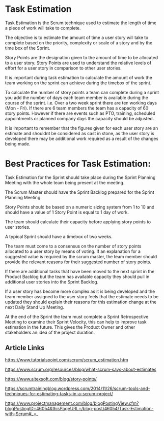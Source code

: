 # Task Estimation

Task Estimation is the Scrum technique used to estimate the length of time a piece of work will take to complete.

The objective is to estimate the amount of time a user story will take to complete based on the priority, complexity or scale of a story and by the time box of the Sprint.

Story Points are the designation given to the amount of time to be allocated to a user story. Story Points are used to understand the relative levels of effort for a user story in comparison to other user stories.

It is important during task estimation to calculate the amount of work the team working on the sprint can achieve during the timebox of the sprint.

To calculate the number of story points a team can complete during a sprint you add the number of days each team member is available during the course of the sprint. i.e. Over a two week sprint there are ten working days (Mon - Fri). If there are 6 team members the team has a capacity of 60 story points. However if there are events such as PTO, training, scheduled appointments or planned company days the capacity should be adjusted.

It is important to remember that the figures given for each user story are an estimate and shouldnt be considered as cast in stone, as the user story is developed there may be additional work required as a result of the changes being made.


# Best Practices for Task Estimation:

Task Estimation for the Sprint should take place during the Sprint Planning Meeting with the whole team being present at the meeting.

The Scrum Master should have the Sprint Backlog prepared for the Sprint Planning Meeting.

Story Points should be based on a numeric sizing system from 1 to 10 and should have a value of 1 Story Point is equal to 1 day of work.

The team should calculate their capacity before applying story points to user stories.

A typical Sprint should have a timebox of two weeks.

The team must come to a consensus on the number of story points allocated to a user story by means of voting. If an explanation for a suggested value is required by the scrum master, the team member should provide the relevant reasons for their suggested number of story points. 

If there are additional tasks that have been moved to the next sprint in the Product Backlog but the team has available capacity they should pull in additional user stories into the Sprint Backlog. 

If a user story has become more complex as it is being developed and the team member assigned to the user story feels that the estimate needs to be updated they should explain their reasons for this estimation change at the next Daily Stand Up Meeting. 

At the end of the Sprint the team must complete a Sprint Retrospective Meeting to examine their Sprint Velocity, this can help to improve task estimation in the future. 
This gives the Product Owner and other stakeholders an idea of the project duration. 


## Article Links

https://www.tutorialspoint.com/scrum/scrum_estimation.htm

https://www.scrum.org/resources/blog/what-scrum-says-about-estimates

https://www.altexsoft.com/blog/story-points/

https://scrumtrainingblog.wordpress.com/2014/11/26/scrum-tools-and-techniques-for-estimating-tasks-in-a-scrum-project/

https://www.projectmanagement.com/blog/blogPostingView.cfm?blogPostingID=46054&thisPageURL=/blog-post/46054/Task-Estimation-with-Scrum#_=_

